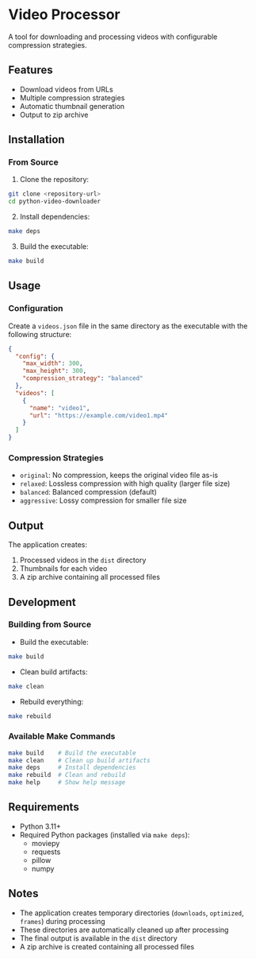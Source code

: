 # Video Processor

A tool for downloading and processing videos with configurable compression strategies.

## Features

- Download videos from URLs
- Multiple compression strategies
- Automatic thumbnail generation
- Output to zip archive

## Installation

### From Source

1. Clone the repository:

```bash
git clone <repository-url>
cd python-video-downloader
```

2. Install dependencies:

```bash
make deps
```

3. Build the executable:

```bash
make build
```

## Usage

### Configuration

Create a `videos.json` file in the same directory as the executable with the following structure:

```json
{
  "config": {
    "max_width": 300,
    "max_height": 300,
    "compression_strategy": "balanced"
  },
  "videos": [
    {
      "name": "video1",
      "url": "https://example.com/video1.mp4"
    }
  ]
}
```

### Compression Strategies

- `original`: No compression, keeps the original video file as-is
- `relaxed`: Lossless compression with high quality (larger file size)
- `balanced`: Balanced compression (default)
- `aggressive`: Lossy compression for smaller file size

## Output

The application creates:

1. Processed videos in the `dist` directory
2. Thumbnails for each video
3. A zip archive containing all processed files

## Development

### Building from Source

- Build the executable:

```bash
make build
```

- Clean build artifacts:

```bash
make clean
```

- Rebuild everything:

```bash
make rebuild
```

### Available Make Commands

```bash
make build    # Build the executable
make clean    # Clean up build artifacts
make deps     # Install dependencies
make rebuild  # Clean and rebuild
make help     # Show help message
```

## Requirements

- Python 3.11+
- Required Python packages (installed via `make deps`):
  - moviepy
  - requests
  - pillow
  - numpy

## Notes

- The application creates temporary directories (`downloads`, `optimized`, `frames`) during processing
- These directories are automatically cleaned up after processing
- The final output is available in the `dist` directory
- A zip archive is created containing all processed files
